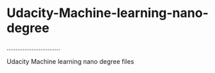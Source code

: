 # Udacity-Machine-learning-nano-degree

..............................

Udacity Machine learning nano degree files
